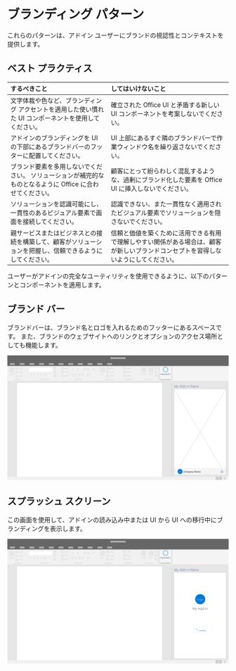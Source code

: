 # <a name="branding-patterns"></a>ブランディング パターン

これらのパターンは、アドイン ユーザーにブランドの視認性とコンテキストを提供します。 

## <a name="best-practices"></a>ベスト プラクティス

|するべきこと |してはいけないこと|
|:---- |:----|
| 文字体裁や色など、ブランディング アクセントを適用した使い慣れた UI コンポーネントを使用してください。 | 確立された Office UI と矛盾する新しい UI コンポーネントを考案しないでください。 | 
| アドインのブランディングを UI の下部にあるブランドバーのフッターに配置してください。 | UI 上部にあるすぐ隣のブランドバーで作業ウィンドウ名を繰り返さないでください。 |
| ブランド要素を多用しないでください。 ソリューションが補完的なものとなるように Office に合わせてください。 | 顧客にとって紛らわしく混乱するような、過剰にブランド化した要素を Office UI に挿入しないでください。 |
| ソリューションを認識可能にし、一貫性のあるビジュアル要素で画面を接続してください。 | 認識できない、また一貫性なく適用されたビジュアル要素でソリューションを隠さないでください。 |
| 親サービスまたはビジネスとの接続を構築して、顧客がソリューションを把握し、信頼できるようにしてください。 | 信頼と価値を築くために活用できる有用で理解しやすい関係がある場合は、顧客が新しいブランドコンセプトを習得しないようにしてください。 |


ユーザーがアドインの完全なユーティリティを使用できるように、以下のパターンとコンポーネントを適用します。


## <a name="brand-bar"></a>ブランド バー

ブランドバーは、ブランド名とロゴを入れるためのフッターにあるスペースです。 また、ブランドのウェブサイトへのリンクとオプションのアクセス場所としても機能します。

![ブランド バー - デスクトップ作業ウィンドウの仕様](../images/add-in-brand-bar.png)

## <a name="splash-screen"></a>スプラッシュ スクリーン

この画面を使用して、アドインの読み込み中または UI から UI への移行中にブランディングを表示します。

![ブランド スプラッシュ スクリーン - デスクトップ作業ウィンドウの仕様](../images/add-in-splash-screen.png)
